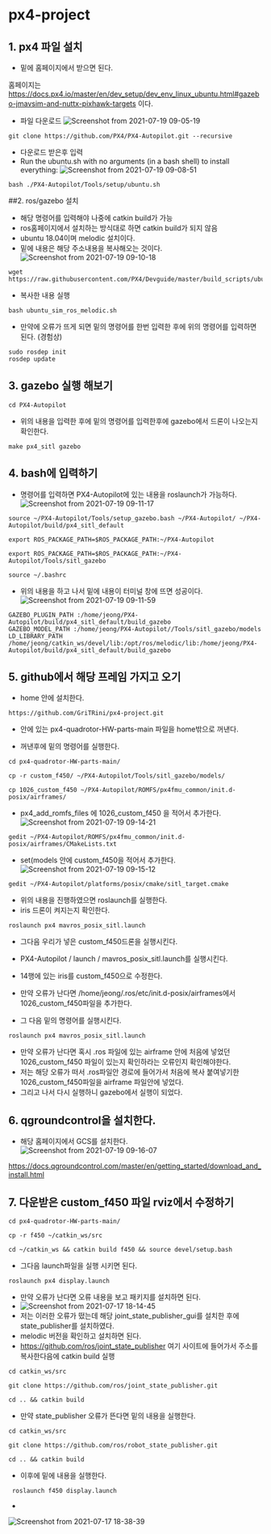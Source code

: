 # px4-project
## 1. px4 파일 설치
- 밑에 홈페이지에서 받으면 된다.  

홈페이지는 https://docs.px4.io/master/en/dev_setup/dev_env_linux_ubuntu.html#gazebo-jmavsim-and-nuttx-pixhawk-targets 이다.

- 파일 다운로드 
![Screenshot from 2021-07-19 09-05-19](https://user-images.githubusercontent.com/43773374/126086513-40fb3178-cbe2-4a4a-9a2b-e832fbe3b679.png)

```
git clone https://github.com/PX4/PX4-Autopilot.git --recursive
```
- 다운로드 받은후 입력
- Run the ubuntu.sh with no arguments (in a bash shell) to install everything:
![Screenshot from 2021-07-19 09-08-51](https://user-images.githubusercontent.com/43773374/126086516-e56d34a5-e21b-4e67-8830-aee0491e5ceb.png)

```
bash ./PX4-Autopilot/Tools/setup/ubuntu.sh
```

##2. ros/gazebo 설치
- 해당 명령어를 입력해야 나중에 catkin build가 가능
- ros홈페이지에서 설치하는 방식대로 하면 catkin build가 되지 않음 
- ubuntu 18.04이며 melodic 설치이다.
- 밑에 내용은 해당 주소내용을 복사해오는 것이다.
![Screenshot from 2021-07-19 09-10-18](https://user-images.githubusercontent.com/43773374/126086529-9425df94-291f-42c3-991e-fb9eae0cdd78.png)

```
wget https://raw.githubusercontent.com/PX4/Devguide/master/build_scripts/ubuntu_sim_ros_melodic.sh
```
- 복사한 내용 실행
```
bash ubuntu_sim_ros_melodic.sh
```

- 만약에 오류가 뜨게 되면 밑의 명령어를 한번 입력한 후에 위의 명령어를 입력하면 된다. (경험상)

```
sudo rosdep init
rosdep update
```

## 3. gazebo 실행 해보기
```
cd PX4-Autopilot
```
- 위의 내용을 입력한 후에 밑의 명령어를 입력한후에 gazebo에서 드론이 나오는지 확인한다.
```
make px4_sitl gazebo
```

## 4. bash에 입력하기
- 명령어를 입력하면 PX4-Autopilot에 있는 내용을 roslaunch가 가능하다.
![Screenshot from 2021-07-19 09-11-17](https://user-images.githubusercontent.com/43773374/126086564-bc4041bd-74f5-49bd-9bb4-7c2ac64e28f8.png)

```
source ~/PX4-Autopilot/Tools/setup_gazebo.bash ~/PX4-Autopilot/ ~/PX4-Autopilot/build/px4_sitl_default

export ROS_PACKAGE_PATH=$ROS_PACKAGE_PATH:~/PX4-Autopilot

export ROS_PACKAGE_PATH=$ROS_PACKAGE_PATH:~/PX4-Autopilot/Tools/sitl_gazebo
```

```
source ~/.bashrc
```
- 위의 내용을 하고 나서 밑에 내용이 터미널 창에 뜨면 성공이다.
![Screenshot from 2021-07-19 09-11-59](https://user-images.githubusercontent.com/43773374/126086590-9f3a5a95-b8ea-4139-9b8d-3b6a2517a77d.png)

```
GAZEBO_PLUGIN_PATH :/home/jeong/PX4-Autopilot/build/px4_sitl_default/build_gazebo
GAZEBO_MODEL_PATH :/home/jeong/PX4-Autopilot//Tools/sitl_gazebo/models
LD_LIBRARY_PATH /home/jeong/catkin_ws/devel/lib:/opt/ros/melodic/lib:/home/jeong/PX4-Autopilot/build/px4_sitl_default/build_gazebo
```


## 5. github에서 해당 프레임 가지고 오기
- home 안에 설치한다.
```
https://github.com/GriTRini/px4-project.git
```
- 안에 있는 px4-quadrotor-HW-parts-main 파일을 home밖으로 꺼낸다.

- 꺼낸후에 밑의 명령어를 실행한다.
```
cd px4-quadrotor-HW-parts-main/
```
```
cp -r custom_f450/ ~/PX4-Autopilot/Tools/sitl_gazebo/models/
```
```
cp 1026_custom_f450 ~/PX4-Autopilot/ROMFS/px4fmu_common/init.d-posix/airframes/
```
- px4_add_romfs_files 에 1026_custom_f450 을 적어서 추가한다.
![Screenshot from 2021-07-19 09-14-21](https://user-images.githubusercontent.com/43773374/126086667-44e8aae2-ae95-4138-86c2-380507d2f800.png)

```
gedit ~/PX4-Autopilot/ROMFS/px4fmu_common/init.d-posix/airframes/CMakeLists.txt
```
- set(models 안에 custom_f450을 적어서 추가한다.
![Screenshot from 2021-07-19 09-15-12](https://user-images.githubusercontent.com/43773374/126086682-c3685fc7-05c2-4a97-ab46-730273165d0d.png)

```
gedit ~/PX4-Autopilot/platforms/posix/cmake/sitl_target.cmake
```
- 위의 내용을 진행하였으면 roslaunch를 실행한다.
- iris 드론이 켜지는지 확인한다.
```
roslaunch px4 mavros_posix_sitl.launch
```
- 그다음 우리가 넣은 custom_f450드론을 실행시킨다.

- PX4-Autopilot / launch / mavros_posix_sitl.launch를 실행시킨다.
- 14행에 있는 iris를 custom_f450으로 수정한다.
- 만약 오류가 난다면 /home/jeong/.ros/etc/init.d-posix/airframes에서 1026_custom_f450파일을 추가한다.
- 그 다음 밑의 명령어를 실행시킨다.

```
roslaunch px4 mavros_posix_sitl.launch
```

- 만약 오류가 난다면 혹시 .ros 파일에 있는 airframe 안에 처음에 넣었던 1026_custom_f450 파일이 있는지 확인하라는 오류인지 확인해야한다.
- 저는 해당 오류가 떠서 .ros파일안 경로에 들어가서 처음에 복사 붙여넣기한 1026_custom_f450파일을 airframe 파일안에 넣었다.
- 그리고 나서 다시 실행하니 gazebo에서 실행이 되었다.



## 6. qgroundcontrol을 설치한다.

- 해당 홈페이지에서 GCS를 설치한다.
![Screenshot from 2021-07-19 09-16-07](https://user-images.githubusercontent.com/43773374/126086709-6e422694-1f0d-4144-8ef1-8e224b7d0773.png)

https://docs.qgroundcontrol.com/master/en/getting_started/download_and_install.html


## 7. 다운받은 custom_f450 파일 rviz에서 수정하기

```
cd px4-quadrotor-HW-parts-main/
```
```
cp -r f450 ~/catkin_ws/src
```
```
cd ~/catkin_ws && catkin build f450 && source devel/setup.bash
```
- 그다음 launch파일을 실행 시키면 된다.
```
roslaunch px4 display.launch
```
- 만약 오류가 난다면 오류 내용을 보고 패키지를 설치하면 된다.
- ![Screenshot from 2021-07-17 18-14-45](https://user-images.githubusercontent.com/43773374/126032754-35102308-6a0f-4731-baac-7660eb94e621.png)
- 저는 이러한 오류가 떴는데 해당 joint_state_publisher_gui를 설치한 후에 state_publisher를 설치하였다.
- melodic 버전을 확인하고 설치하면 된다.
- https://github.com/ros/joint_state_publisher 여기 사이트에 들어가서 주소를 복사한다음에 catkin build 실행
```
cd catkin_ws/src
```
```
git clone https://github.com/ros/joint_state_publisher.git
```
```
cd .. && catkin build
```
- 만약 state_publisher 오류가 뜬다면 밑의 내용을 실행한다.
```
cd catkin_ws/src
```
```
git clone https://github.com/ros/robot_state_publisher.git
```
```
cd .. && catkin build
```

- 이후에 밑에 내용을 실행한다.
```
 roslaunch f450 display.launch
 ```
 - 
 ![Screenshot from 2021-07-17 18-38-39](https://user-images.githubusercontent.com/43773374/126032892-b5fc2d74-c9f6-4fb7-9874-416852e96e14.png)
 



